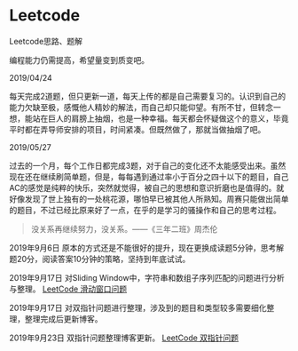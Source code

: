 # Leetcode
Leetcode思路、题解

编程能力仍需提高，希望量变到质变吧。

2019/04/24

每天完成2道题，但只更新一道，每天上传的都是自己需要复习的。认识到自己的能力欠缺至极，感慨他人精妙的解法，而自己却只能仰望。有所不甘，但转念一想，能站在巨人的肩膀上抽烟，也是一种幸福。每天都会怀疑做这个的意义，毕竟平时都在弄导师安排的项目，时间紧凑。但既然做了，那就当做抽烟了吧。

2019/05/27

过去的一个月，每个工作日都完成3题，对于自己的变化还不太能感受出来。虽然现在还在继续刷简单题，但是，每每遇到通过率小于百分之四十以下的题目，自己AC的感觉是纯粹的快乐，突然就觉得，被自己的思想和意识折磨也是值得的。就好像发现了世上独有的一处桃花源，哪怕早已被其他人所熟知。周赛只能做出简单的题目，不过已经比原来好了一点，在乎的是学习的骚操作和自己的思考过程。

>没关系再继续努力，没关系。——《三年二班》周杰伦

2019年9月6日
原本的方式还是不能很好的提升，现在更换成读题5分钟，思考解题20分，阅读答案10分钟的策略，坚持到年底试试。

2019年9月17日
对Sliding Window中，字符串和数组子序列匹配的问题进行分析与整理。
[LeetCode 滑动窗口问题](https://oltremare.cc/2019/09/16/Leetcode-%E6%BB%91%E5%8A%A8%E7%AA%97%E5%8F%A3%E8%A7%A3%E9%A2%98/)

2019年9月17日
对双指针问题进行整理，涉及到的题目和类型较多需要细化整理，整理完成后更新博客。

2019年9月23日
双指针问题整理博客更新。
[LeetCode 双指针问题](https://oltremare.cc/2019/09/19/LeetCode%E8%A7%A3%E9%A2%98(%E4%BA%8C)-%E5%8F%8C%E6%8C%87%E9%92%88%E8%A7%A3%E9%A2%98/)
